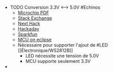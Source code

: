 - TODO Conversion 3.3V <--> 5.0V #Echinos
	- [Microchip PDF](https://www.newark.com/pdfs/techarticles/microchip/3_3vto5vAnalogTipsnTricksBrchr.pdf)
	- [Stack Exchange](https://electronics.stackexchange.com/questions/81580/step-up-3-3v-to-5v-for-digital-i-o)
	- [Next Hack](https://next-hack.com/index.php/2020/02/15/how-to-interface-a-3-3v-output-to-a-5v-input/)
	- [Hackaday](https://hackaday.com/2017/01/20/cheating-at-5v-ws2812-control-to-use-a-3-3v-data-line/)
	- [Sparkfun](https://learn.sparkfun.com/tutorials/bi-directional-logic-level-converter-hookup-guide)
	- [MCU on eclipse](https://mcuoneclipse.com/2023/04/02/rp2040-with-pio-and-dma-to-address-ws2812b-leds/)
	- Nécessaire pour supporter l'ajout de #LED [[Électronique/WS2812B]]
		- LED nécessite une tension de 5.0V
		- MCU supporte seulement 3.3V
-